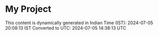 # My Project

This content is dynamically generated in Indian Time (IST): 2024-07-05 20:08:13 IST
Converted to UTC: 2024-07-05 14:38:13 UTC

